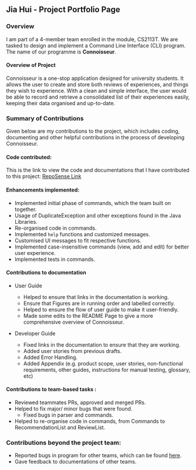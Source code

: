 ## Jia Hui - Project Portfolio Page

### Overview

I am part of a 4-member team enrolled in the module, CS2113T. We are tasked to design and implement a Command Line
Interface (CLI) program. The name of our programme is **Connoisseur**.

#### Overview of Project

Connoisseur is a one-stop application designed for university students. It allows the user to create and store both
reviews of experiences, and things they wish to experience. With a clean and simple interface, the user would be able to
record and retrieve a consolidated list of their experiences easily, keeping their data organised and up-to-date.

### Summary of Contributions

Given below are my contributions to the project, which includes coding, documenting and other helpful contributions in
the process of developing Connoisseur.

#### Code contributed:

This is the link to view the code and documentations that I have contributed to this
project: [RepoSense Link](https://nus-cs2113-ay2021s2.github.io/tp-dashboard/?search=jhjhajh&sort=groupTitle&sortWithin=title&since=2021-03-05&timeframe=commit&mergegroup=&groupSelect=groupByRepos&breakdown=false&tabOpen=true&tabType=zoom&zA=jhjhajh&zR=AY2021S2-CS2113T-F08-3%2Ftp%5Bmaster%5D&zACS=120.6923076923077&zS=2021-03-05&zFS=jhjhajh&zU=2021-04-11&zMG=undefined&zFTF=commit&zFGS=groupByRepos&zFR=false)

#### Enhancements implemented:

* Implemented initial phase of commands, which the team built on together.
* Usage of DuplicateException and other exceptions found in the Java Libraries.
* Re-organised code in commands.
* Implemented `help` functions and customized messages.
* Customised UI messages to fit respective functions.
* Implemented case-insensitive commands (view, add and edit) for better user experience.
* Implemented tests in commands.

#### Contributions to documentation

* User Guide
    * Helped to ensure that links in the documentation is working.
    * Ensure that Figures are in running order and labelled correctly.
    * Helped to ensure the flow of user guide to make it user-friendly.
    * Made some edits to the README Page to give a more comprehensive overview of Connoisseur.

* Developer Guide
    * Fixed links in the documentation to ensure that they are working.
    * Added user stories from previous drafts.
    * Added Error Handling.
    * Added Appendix (e.g. product scope, user stories, non-functional requirements, other guides, instructions for
      manual testing, glossary, etc)

#### Contributions to team-based tasks :

* Reviewed teammates PRs, approved and merged PRs.
* Helped to fix major/ minor bugs that were found.
    * Fixed bugs in parser and commands.
* Helped to re-organise code in commands, from Commands to RecommendationList and ReviewList.

### Contributions beyond the project team:

* Reported bugs in program for other teams, which can be found [here](https://github.com/jhjhajh/ped/tree/main/files).
* Gave feedback to documentations of other teams.